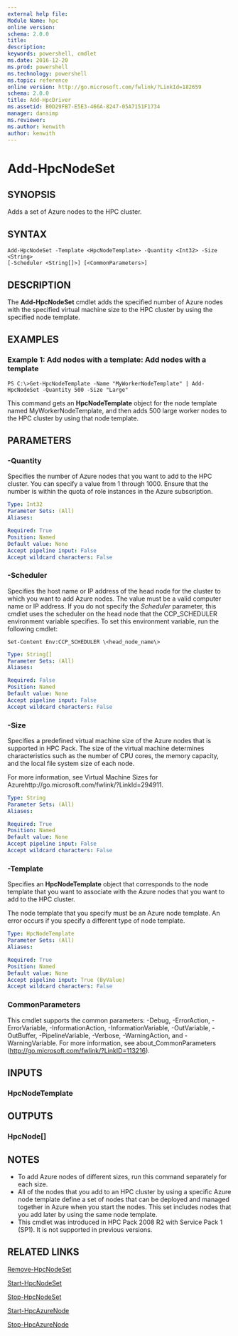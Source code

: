 ```yaml
---
external help file:
Module Name: hpc
online version:
schema: 2.0.0
title:
description:
keywords: powershell, cmdlet
ms.date: 2016-12-20
ms.prod: powershell
ms.technology: powershell
ms.topic: reference
online version: http://go.microsoft.com/fwlink/?LinkId=182659
schema: 2.0.0
title: Add-HpcDriver
ms.assetid: B0D29FB7-E5E3-466A-8247-05A7151F1734
manager: dansimp
ms.reviewer:
ms.author: kenwith
author: kenwith
---
```


# Add-HpcNodeSet

## SYNOPSIS
Adds a set of Azure nodes to the HPC cluster.

## SYNTAX

```
Add-HpcNodeSet -Template <HpcNodeTemplate> -Quantity <Int32> -Size <String>
[-Scheduler <String[]>] [<CommonParameters>]
```

## DESCRIPTION
The **Add-HpcNodeSet** cmdlet adds the specified number of Azure nodes with the specified virtual machine size to the HPC cluster by using the specified node template.

## EXAMPLES

### Example 1: Add nodes with a template: Add nodes with a template
```
PS C:\>Get-HpcNodeTemplate -Name "MyWorkerNodeTemplate" | Add-HpcNodeSet -Quantity 500 -Size "Large"
```

This command gets an **HpcNodeTemplate** object for the node template named MyWorkerNodeTemplate, and then adds 500 large worker nodes to the HPC cluster by using that node template.

## PARAMETERS

### -Quantity
Specifies the number of Azure nodes that you want to add to the HPC cluster.
You can specify a value from 1 through 1000.
Ensure that the number is within the quota of role instances in the Azure subscription.

```yaml
Type: Int32
Parameter Sets: (All)
Aliases:

Required: True
Position: Named
Default value: None
Accept pipeline input: False
Accept wildcard characters: False
```

### -Scheduler
Specifies the host name or IP address of the head node for the cluster to which you want to add Azure nodes.
The value must be a valid computer name or IP address.
If you do not specify the *Scheduler* parameter, this cmdlet uses the scheduler on the head node that the CCP_SCHEDULER environment variable specifies.
To set this environment variable, run the following cmdlet:

`Set-Content Env:CCP_SCHEDULER \<head_node_name\>`

```yaml
Type: String[]
Parameter Sets: (All)
Aliases:

Required: False
Position: Named
Default value: None
Accept pipeline input: False
Accept wildcard characters: False
```

### -Size
Specifies a predefined virtual machine size of the Azure nodes that is supported in HPC Pack.
The size of the virtual machine determines characteristics such as the number of CPU cores, the memory capacity, and the local file system size of each node.

For more information, see Virtual Machine Sizes for Azurehttp://go.microsoft.com/fwlink/?LinkId=294911.

```yaml
Type: String
Parameter Sets: (All)
Aliases:

Required: True
Position: Named
Default value: None
Accept pipeline input: False
Accept wildcard characters: False
```

### -Template
Specifies an **HpcNodeTemplate** object that corresponds to the node template that you want to associate with the Azure nodes that you want to add to the HPC cluster.

The node template that you specify must be an Azure node template.
An error occurs if you specify a different type of node template.

```yaml
Type: HpcNodeTemplate
Parameter Sets: (All)
Aliases:

Required: True
Position: Named
Default value: None
Accept pipeline input: True (ByValue)
Accept wildcard characters: False
```

### CommonParameters
This cmdlet supports the common parameters: -Debug, -ErrorAction, -ErrorVariable, -InformationAction, -InformationVariable, -OutVariable, -OutBuffer, -PipelineVariable, -Verbose, -WarningAction, and -WarningVariable. For more information, see about_CommonParameters (http://go.microsoft.com/fwlink/?LinkID=113216).

## INPUTS

### HpcNodeTemplate

## OUTPUTS

### HpcNode[]

## NOTES
* To add Azure nodes of different sizes, run this command separately for each size.
* All of the nodes that you add to an HPC cluster by using a specific Azure node template define a set of nodes that can be deployed and managed together in Azure when you start the nodes. This set includes nodes that you add later by using the same node template.
* This cmdlet was introduced in HPC Pack 2008 R2 with Service Pack 1 (SP1). It is not supported in previous versions.

## RELATED LINKS

[Remove-HpcNodeSet](./Remove-HpcNodeSet.md)

[Start-HpcNodeSet](./Start-HpcNodeSet.md)

[Stop-HpcNodeSet](./Stop-HpcNodeSet.md)

[Start-HpcAzureNode](./Start-HpcAzureNode.md)

[Stop-HpcAzureNode](./Stop-HpcAzureNode.md)
